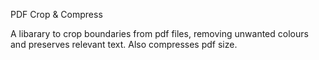PDF Crop & Compress

A libarary to crop boundaries from pdf files, removing unwanted colours and preserves relevant text. Also compresses pdf size.